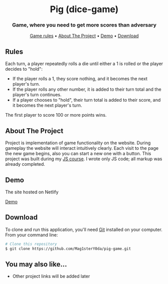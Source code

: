 <h1 align="center">
  <br>
  Pig (dice-game)
  <br>
</h1>

<h3 align="center">Game, where you need to get more scores than adversary </h4>

<p align="center">
  <a href="#rules">Game rules</a> •
  <a href="#about-the-project">About The Project</a> •
  <a href="#demo">Demo</a> •
  <a href="#download">Download</a> 
</p>

## Rules

Each turn, a player repeatedly rolls a die until either a 1 is rolled or the player decides to "hold":

- If the player rolls a 1, they score nothing, and it becomes the next player's turn.
- If the player rolls any other number, it is added to their turn total and the player's turn continues.
- If a player chooses to "hold", their turn total is added to their score, and it becomes the next player's turn.

The first player to score 100 or more points wins.

## About The Project

Project is implementation of game functionality on the website. During gameplay the website will interact intuitively
clearly.
Each visit to the page the new game begins, also you can start a new one with a button. This project was built during
my [JS course](https://www.udemy.com/course/the-complete-javascript-course/). I wrote only JS code; all markup
was already completed.

## Demo

The site hosted on Netlify

[Demo](https://pig-game-mag.netlify.app/)

## Download

To clone and run this application, you'll need [Git](https://git-scm.com) installed on your computer. From your command
line:

```bash
# Clone this repository
$ git clone https://github.com/Mag1sterY0da/pig-game.git
```

## You may also like...

* Other project links will be added later